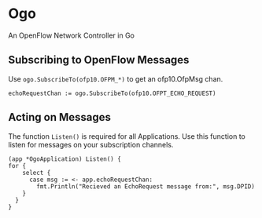 # Ogo
An OpenFlow Network Controller in Go

## Subscribing to OpenFlow Messages
Use `ogo.SubscribeTo(ofp10.OFPM_*)` to get an ofp10.OfpMsg chan.
```
echoRequestChan := ogo.SubscribeTo(ofp10.OFPT_ECHO_REQUEST)
```

## Acting on Messages
The function `Listen()` is required for all Applications. Use this function to listen for messages on your subscription channels.
```
(app *OgoApplication) Listen() {
for {
    select {
      case msg := <- app.echoRequestChan:
        fmt.Println("Recieved an EchoRequest message from:", msg.DPID)
    }
  }
}
```

